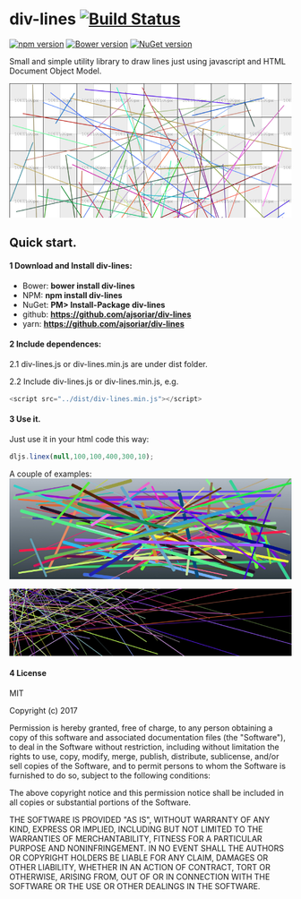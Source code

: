 # div-lines [![Build Status](https://travis-ci.org/ajsoriar/div-lines.svg?branch=master)](https://travis-ci.org/ajsoriar/div-lines)

[![npm version](https://badge.fury.io/js/div-lines.svg)](https://badge.fury.io/js/div-lines)
[![Bower version](https://badge.fury.io/bo/div-lines.svg)](https://badge.fury.io/bo/div-lines)
[![NuGet version](https://badge.fury.io/nu/div-lines.svg)](https://badge.fury.io/nu/div-lines)

Small and simple utility library to draw lines just using javascript and HTML Document Object Model.

![div-lines demo 1](./docs/div-lines-1.jpg?raw=true "div-lines demo 1")

## Quick start. 

#### 1 Download and Install div-lines:

 - Bower: **bower install div-lines**
 - NPM: **npm install div-lines**
 - NuGet: **PM> Install-Package div-lines**
 - github: **https://github.com/ajsoriar/div-lines**
 - yarn: **https://github.com/ajsoriar/div-lines**

#### 2 Include dependences: 
2.1 div-lines.js or div-lines.min.js are under dist folder.

2.2 Include div-lines.js or div-lines.min.js, e.g.
```javascript
<script src="../dist/div-lines.min.js"></script>
```

#### 3 Use it. 
Just use it in your html code this way:
```javascript
dljs.linex(null,100,100,400,300,10);
```
A couple of examples:
![div-lines demo 2](./docs/div-lines-3.jpg?raw=true "div-lines demo 2")

![div-lines demo 3](./docs/div-lines-4.jpg?raw=true "div-lines demo 3")

#### 4 License

MIT

Copyright (c) 2017 

Permission is hereby granted, free of charge, to any person obtaining a copy
of this software and associated documentation files (the "Software"), to deal
in the Software without restriction, including without limitation the rights
to use, copy, modify, merge, publish, distribute, sublicense, and/or sell
copies of the Software, and to permit persons to whom the Software is
furnished to do so, subject to the following conditions:

The above copyright notice and this permission notice shall be included in all
copies or substantial portions of the Software.

THE SOFTWARE IS PROVIDED "AS IS", WITHOUT WARRANTY OF ANY KIND, EXPRESS OR
IMPLIED, INCLUDING BUT NOT LIMITED TO THE WARRANTIES OF MERCHANTABILITY,
FITNESS FOR A PARTICULAR PURPOSE AND NONINFRINGEMENT. IN NO EVENT SHALL THE
AUTHORS OR COPYRIGHT HOLDERS BE LIABLE FOR ANY CLAIM, DAMAGES OR OTHER
LIABILITY, WHETHER IN AN ACTION OF CONTRACT, TORT OR OTHERWISE, ARISING FROM,
OUT OF OR IN CONNECTION WITH THE SOFTWARE OR THE USE OR OTHER DEALINGS IN THE
SOFTWARE.